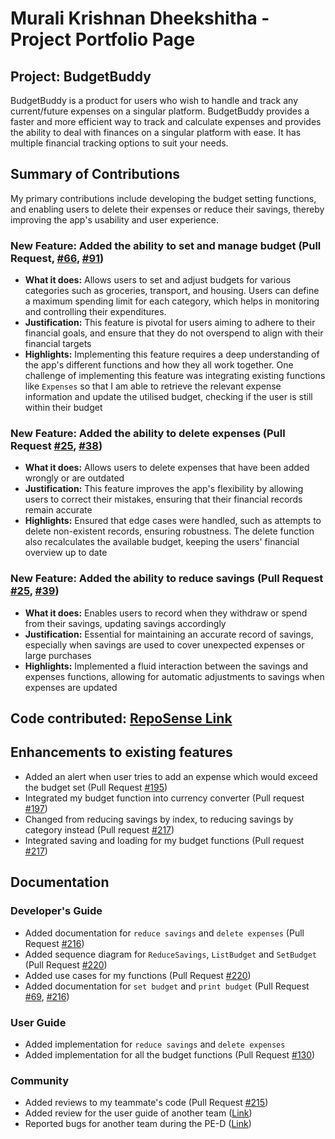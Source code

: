 # Murali Krishnan Dheekshitha - Project Portfolio Page

## Project: BudgetBuddy
BudgetBuddy is a product for users who wish to handle and track any current/future expenses on a singular platform.
BudgetBuddy provides a faster and more efficient way to track and calculate expenses and provides the ability to deal
with finances on a singular platform with ease. It has multiple financial tracking options to suit your needs.

## Summary of Contributions
My primary contributions include developing the budget setting functions, and enabling users to delete their expenses
or reduce their savings, thereby improving the app's usability and user experience.

### New Feature: Added the ability to set and manage budget (Pull Request, [#66](https://github.com/AY2324S2-CS2113-T12-3/tp/pull/66), [#91](https://github.com/AY2324S2-CS2113-T12-3/tp/pull/117))
- **What it does:** Allows users to set and adjust budgets for various categories such as groceries, transport, and
  housing. Users can define a maximum spending limit for each category, which helps in monitoring and controlling
  their expenditures.
- **Justification:** This feature is pivotal for users aiming to adhere to their financial goals, and ensure that they
  do not overspend to align with their financial targets
- **Highlights:** Implementing this feature requires a deep understanding of the app's different functions and how they
  all work together. One challenge of implementing this feature was integrating existing functions like `Expenses` so that
  I am able to retrieve the relevant expense information and update the utilised budget, checking if the user is still within their budget

### New Feature: Added the ability to delete expenses (Pull Request [#25](https://github.com/AY2324S2-CS2113-T12-3/tp/pull/25), [#38](https://github.com/AY2324S2-CS2113-T12-3/tp/pull/38))
- **What it does:** Allows users to delete expenses that have been added wrongly or are outdated
- **Justification:** This feature improves the app's flexibility by allowing users to correct their mistakes, ensuring
  that their financial records remain accurate
- **Highlights:** Ensured that edge cases were handled, such as attempts to delete non-existent records, ensuring robustness. The delete
function also recalculates the available budget, keeping the users' financial overview up to date

### New Feature: Added the ability to reduce savings (Pull Request [#25](https://github.com/AY2324S2-CS2113-T12-3/tp/pull/25), [#39](https://github.com/AY2324S2-CS2113-T12-3/tp/pull/39))
- **What it does:** Enables users to record when they withdraw or spend from their savings, updating savings accordingly
- **Justification:** Essential for maintaining an accurate record of savings, especially when savings are used to cover 
unexpected expenses or large purchases
- **Highlights:** Implemented a fluid interaction between the savings and expenses functions, allowing for automatic adjustments to savings
when expenses are updated

## Code contributed: [RepoSense Link](https://nus-cs2113-ay2324s2.github.io/tp-dashboard/?search=Dheekshitha2&breakdown=true&sort=groupTitle%20dsc&sortWithin=title&since=2024-02-23&timeframe=commit&mergegroup=&groupSelect=groupByRepos&checkedFileTypes=docs~functional-code~test-code~other)

## Enhancements to existing features
- Added an alert when user tries to add an expense which would exceed the budget set (Pull Request [#195](https://github.com/AY2324S2-CS2113-T12-3/tp/pull/195))
- Integrated my budget function into currency converter (Pull request [#197](https://github.com/AY2324S2-CS2113-T12-3/tp/pull/197))
- Changed from reducing savings by index, to reducing savings by category instead (Pull request [#217](https://github.com/AY2324S2-CS2113-T12-3/tp/pull/217))
- Integrated saving and loading for my budget functions (Pull request [#217](https://github.com/AY2324S2-CS2113-T12-3/tp/pull/217))

## Documentation

### Developer's Guide
- Added documentation for `reduce savings` and `delete expenses` (Pull Request [#216](https://github.com/AY2324S2-CS2113-T12-3/tp/pull/216))
- Added sequence diagram for `ReduceSavings`, `ListBudget` and `SetBudget` (Pull Request [#220](https://github.com/AY2324S2-CS2113-T12-3/tp/pull/220))
- Added use cases for my functions (Pull Request [#220](https://github.com/AY2324S2-CS2113-T12-3/tp/pull/220))
- Added documentation for `set budget` and `print budget` (Pull Request [#69](https://github.com/AY2324S2-CS2113-T12-3/tp/pull/69), [#216](https://github.com/AY2324S2-CS2113-T12-3/tp/pull/216))

### User Guide
- Added implementation for `reduce savings` and `delete expenses`
- Added implementation for all the budget functions (Pull Request [#130](https://github.com/AY2324S2-CS2113-T12-3/tp/pull/130))

### Community
- Added reviews to my teammate's code (Pull Request [#215](https://github.com/AY2324S2-CS2113-T12-3/tp/pull/215/commits/))
- Added review for the user guide of another team ([Link](https://github.com/nus-cs2113-AY2324S2/tp/pull/24))
- Reported bugs for another team during the PE-D ([Link](https://github.com/AY2324S2-CS2113-W14-3/tp/issues?q=is%3Aissue+is%3Aclosed))